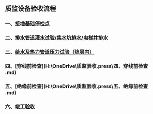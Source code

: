 

## 质监设备验收流程  

### 一、[接地基础停检点](https://one.popexp.com/shebei/jcjd)



### 二、[排水管道灌水试验/集水坑排水/电梯井排水](H:\OneDrive\质监验收.press\二、排水管道灌水试验集水坑排水电梯井排水.md)  



### 三、[给水及热力管道压力试验（垫层内）](H:\OneDrive\质监验收.press\三、给水及热力管道压力试验（垫层内）.md)



### 四、[穿线前检查](H:\OneDrive\质监验收.press\四、穿线前检查  .md)  



### 五、[绝缘前检查](H:\OneDrive\质监验收.press\五、绝缘前检查 .md) 



### 六、[竣工验收](H:\OneDrive\质监验收.press\六、竣工验收.md)

